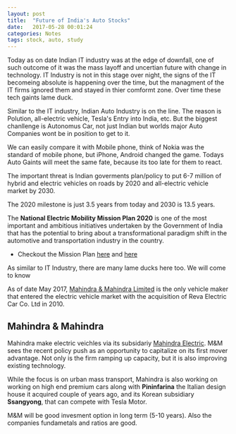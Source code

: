 ```yaml
---
layout: post
title:  "Future of India's Auto Stocks"
date:   2017-05-28 00:01:24
categories: Notes
tags: stock, auto, study
---
```


Today as on date Indian IT industry was at the edge of downfall, one of such outcome of it was the mass layoff and uncertian future with change in technology. IT Industry is not in this stage over night, the signs of the IT becomeing absolute is happening over the time, but the managment of the IT firms ignored them and stayed in thier comformt zone. Over time these tech gaints lame duck.

Similar to the IT industry, Indian Auto Industry is on the line. The reason is Polution, all-electric vehicle, Tesla's Entry into India, etc. But the biggest chanllenge is Autonomus Car, not just Indian but worlds major Auto Companies wont be in position to get to it. 

We can easily compare it with Mobile phone, think of Nokia was the standard of mobile phone, but iPhone, Android changed the game. Todays Auto Gaints will meet the same fate, because its too late for them to react. 

The important threat is Indian goverments plan/policy to put 6-7 million of hybrid and electric vehicles on roads by 2020 and all-electric vehicle market by 2030.

The 2020 milestone is just 3.5 years from today and 2030 is 13.5 years.

The **National Electric Mobility Mission Plan 2020** is one of the most important and ambitious initiatives undertaken by the Government of India that has the potential to bring about a transformational paradigm shift in the automotive and transportation industry in the country.

* Checkout the Mission Plan [here](http://dhi.nic.in/UserView/index?mid=1347) and [here](http://pib.nic.in/newsite/PrintRelease.aspx?relid=116719) 

As similar to IT Industry, there are many lame ducks here too. We will come to know

As of date May 2017, [Mahindra & Mahindra Limited](http://www.google.com/finance?chdnp=1&chdd=1&chds=1&chdv=1&chvs=maximized&chdeh=0&chls=IntervalBasedLine&q=NSE:M&M&ntsp=0&ei=_X8qWfD1EsHquASczqDYDw) is the only vehicle maker that entered the electric vehicle market with the acquisition of Reva Electric Car Co. Ltd in 2010.

## Mahindra & Mahindra

Mahindra make electric veichles via its subsidariy [Mahindra Electric](http://www.mahindraelectric.com). M&M sees the recent policy push as an opportunity to capitalize on its first mover advantage. Not only is the firm ramping up capacity, but it is also improving existing technology.

While the focus is on urban mass transport, Mahindra is also working on working on high end premium cars along with **Pininfarina** the Italian design house it acquired couple of years ago, and its Korean subsidiary **Ssangyong**, that can compete with Tesla Motor.

M&M will be good invesment option in long term (5-10 years). Also the companies fundametals and ratios are good.
